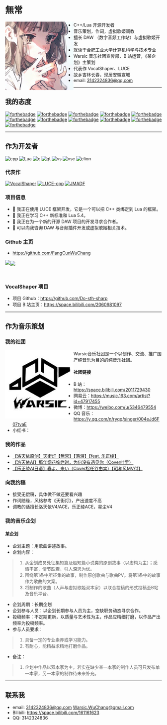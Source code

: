 # 無常
<img align="left" src="static/1638040172739.jpeg" width="220" height="220"/>  

- C++/Lua 开源开发者
- 音乐策划，作词，虚拟歌姬调教
- 擅长 DAW （数字音频工作站）与虚拟歌姬开发
- 就读于合肥工业大学计算机科学与技术专业
- Warsic 音乐社团宣传部，B 站运营，《某企划》主策划
- 代表作 VocalShaper、LUCE
- 故乡吉林长春，现居安徽宣城
- email: <3142324836@qq.com>

---

## 我的态度
[![forthebadge](https://forthebadge.com/images/badges/built-with-love.svg)](https://forthebadge.com)
[![forthebadge](https://forthebadge.com/images/badges/contains-cat-gifs.svg)](https://forthebadge.com)
[![forthebadge](https://forthebadge.com/images/badges/ages-18.svg)](https://forthebadge.com)
[![forthebadge](https://forthebadge.com/images/badges/made-with-c-plus-plus.svg)](https://forthebadge.com)
[![forthebadge](https://forthebadge.com/images/badges/ctrl-c-ctrl-v.svg)](https://forthebadge.com)
[![forthebadge](https://forthebadge.com/images/badges/designed-in-ms-paint.svg)](https://forthebadge.com)
[![forthebadge](https://forthebadge.com/images/badges/fixed-bugs.svg)](https://forthebadge.com)
[![forthebadge](https://forthebadge.com/images/badges/made-with-markdown.svg)](https://forthebadge.com)
[![forthebadge](https://forthebadge.com/images/badges/not-a-bug-a-feature.svg)](https://forthebadge.com)
[![forthebadge](https://forthebadge.com/images/badges/powered-by-water.svg)](https://forthebadge.com)
[![forthebadge](https://forthebadge.com/images/badges/uses-git.svg)](https://forthebadge.com)

---

## 作为开发者
![cpp](https://github.com/get-icon/geticon/blob/master/icons/c-plusplus.svg)
![Lua](https://github.com/get-icon/geticon/blob/master/icons/lua.svg)
![c](https://github.com/get-icon/geticon/blob/master/icons/c.svg)
![qt](https://github.com/get-icon/geticon/blob/master/icons/qt.svg)
![vs](https://github.com/get-icon/geticon/blob/master/icons/visual-studio.svg)
![vsc](https://github.com/get-icon/geticon/blob/master/icons/visual-studio-code.svg)
![clion](https://github.com/get-icon/geticon/blob/master/icons/clion.svg)

### 代表作
[![VocalShaper](https://github-readme-stats-warsicwuchang-gmailcom.vercel.app/api/pin/?username=Do-sth-sharp&repo=VocalShaper&theme=omni)](https://github.com/Do-sth-sharp/VocalShaper)
[![LUCE-cpp](https://github-readme-stats-warsicwuchang-gmailcom.vercel.app/api/pin/?username=FangCunWuChang&repo=LUCE-cpp&theme=omni)](https://github.com/FangCunWuChang/LUCE-cpp)
[![JMADF](https://github-readme-stats-warsicwuchang-gmailcom.vercel.app/api/pin/?username=FangCunWuChang&repo=JMADF&theme=omni)](https://github.com/FangCunWuChang/JMADF)

### 项目信息
- 🔭 我正在使用 LUCE 框架开发，它是一个可以把 C++ 类绑定到 Lua 的框架。  
- 🌱 我正在学习 C++ 新标准和 Lua 5.4。
- 👯 我正在为一个新的开源 DAW 项目的开发寻求合作者。  
- 💬 可以向我咨询 DAW 与音频插件开发或虚拟歌姬相关技术。   

### Github 主页
- <https://github.com/FangCunWuChang>

<p align="left">
    <img align="left" src="https://github-readme-stats-warsicwuchang-gmailcom.vercel.app/api?username=FangCunWuChang&count_private=true&show_icons=true&theme=omni"/>
    <img align="center" src="https://github-readme-stats-warsicwuchang-gmailcom.vercel.app/api/top-langs/?username=FangCunWuChang&layout=compact&theme=omni"/>
</p>

<br>

### VocalShaper 项目
- 项目 Github：<https://github.com/Do-sth-sharp>
- 项目 B 站主页：<https://space.bilibili.com/2060981097>

---

## 作为音乐策划
### 我的社团
<img align="left" src="static/109951166994541818.jpg" width="220" height="220"/> 
Warsic音乐社团是一个以创作、交流、推广国产纯音乐为目的的纯音乐社团。

#### 社团链接
- B 站：<https://space.bilibili.com/2011729430>
- 网易云：<https://music.163.com/artist?id=47917455>
- 微博：<https://weibo.com/u/5346479554>
- QQ 音乐：<https://y.qq.com/n/ryqq/singer/004eJd6F07tvaE>
- 小红书：

### 我的作品
- [【洛天依原创】天街灯【無常】【落泪】【feat. 乐正绫】](https://www.bilibili.com/video/BV1o541147i5)
- [【洛天依AI】那年烟花绚烂时，为何没有遇见你（Cover叶里）](https://www.bilibili.com/video/BV18M4y147oF)
- [【乐正绫AI日语】春よ、来い（Cover松任谷由実）【昭和风MV付】](https://www.bilibili.com/video/BV1YP411R7CD)

### 向我约稿
- 接受无偿稿，具体做不做还要看兴趣
- 作词随缘，风格参考《天街灯》，产出速度不高
- 调教的话擅长洛天依V4/ACE，乐正绫ACE，星尘V4

### 我的音乐企划
#### 某企划
- 企划主题：用歌曲讲述故事。
- 企划内容：
> 1.	从企划成员处征集短篇及超短篇小说类的原创故事（以虚构为主）；感情丰富，情节跌宕，引人深思为优。
> 2.	围绕第1条中所征集的故事，制作原创歌曲与歌曲PV。将第1条中的故事作为歌曲的文案。
> 3.	将制作的歌曲（人声与虚拟歌姬双本家）以联合投稿的形式投稿至B站及音乐平台。
- 企划周期：长期企划
- 企划参与人员：以企划长期参与人员为主，空缺职务动态寻求合作。
- 投稿频率：不定期更新，以质量与艺术性为主，作品应精细打磨，以作品产出频率为投稿频率。
- 参与人员要求：
> 1.	具备一定的专业素养或学习能力。
> 2.	有耐心，能精益求精地打磨作品。
- 备注：
> 1.	企划中作品以双本家为主，若实在缺少某一本家的制作人员可只发布单一本家，另一本家的制作待未来补充。

---

## 联系我
- email: <3142324836@qq.com> <Warsic.WuChang@gmail.com>
- Bilibili: <https://space.bilibili.com/161161623>
- QQ: 3142324836
